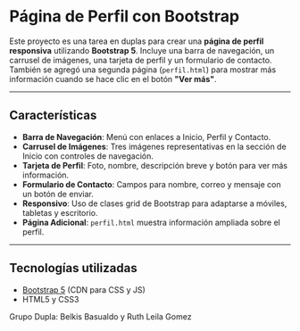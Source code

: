 # Página de Perfil con Bootstrap

Este proyecto es una tarea en duplas para crear una **página de perfil responsiva** utilizando **Bootstrap 5**. Incluye una barra de navegación, un carrusel de imágenes, una tarjeta de perfil y un formulario de contacto. También se agregó una segunda página (`perfil.html`) para mostrar más información cuando se hace clic en el botón **"Ver más"**.

---

## Características
- **Barra de Navegación**: Menú con enlaces a Inicio, Perfil y Contacto.  
- **Carrusel de Imágenes**: Tres imágenes representativas en la sección de Inicio con controles de navegación.  
- **Tarjeta de Perfil**: Foto, nombre, descripción breve y botón para ver más información.  
- **Formulario de Contacto**: Campos para nombre, correo y mensaje con un botón de enviar.  
- **Responsivo**: Uso de clases grid de Bootstrap para adaptarse a móviles, tabletas y escritorio.  
- **Página Adicional**: `perfil.html` muestra información ampliada sobre el perfil.  

---

## Tecnologías utilizadas
- [Bootstrap 5](https://getbootstrap.com/) (CDN para CSS y JS)  
- HTML5 y CSS3  

Grupo Dupla: Belkis Basualdo y Ruth Leila Gomez
